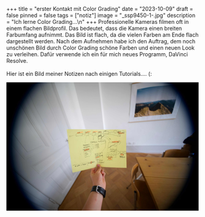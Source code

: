 +++
title = "erster Kontakt mit Color Grading"
date = "2023-10-09"
draft = false
pinned = false
tags = ["notiz"]
image = "_ssp9450-1-.jpg"
description = "Ich lerne Color Grading...\n"
+++
Professionelle Kameras filmen oft in einem flachen Bildprofil. Das bedeutet, dass die Kamera einen breiten Farbumfang aufnimmt. Das Bild ist flach, da die vielen Farben am Ende flach dargestellt werden. Nach dem Aufnehmen habe ich den Auftrag, dem noch unschönen Bild durch Color Grading schöne Farben und einen neuen Look zu verleihen. Dafür verwende ich ein für mich neues Programm, DaVinci Resolve.\
\
Hier ist ein Bild meiner Notizen nach einigen Tutorials.... (: 

![](_ssp9450-1-.jpg)